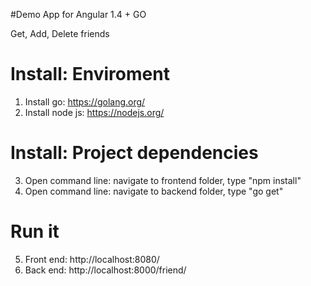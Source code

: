 #Demo App for Angular 1.4 + GO

Get, Add, Delete friends

Install: Enviroment
=======
1. Install go: https://golang.org/
2. Install node js: https://nodejs.org/

Install: Project dependencies
=======
3. Open command line: navigate to frontend folder, type "npm install"
4. Open command line: navigate to backend folder, type "go get"

Run it
======
5. Front end: http://localhost:8080/
6. Back end: http://localhost:8000/friend/
